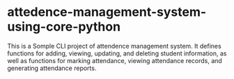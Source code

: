 # attedence-management-system-using-core-python
This is a Somple CLI project of attendence management system. It defines functions for adding, viewing, updating, and deleting student information, as well as functions for marking attendance, viewing attendance records, and generating attendance reports.
